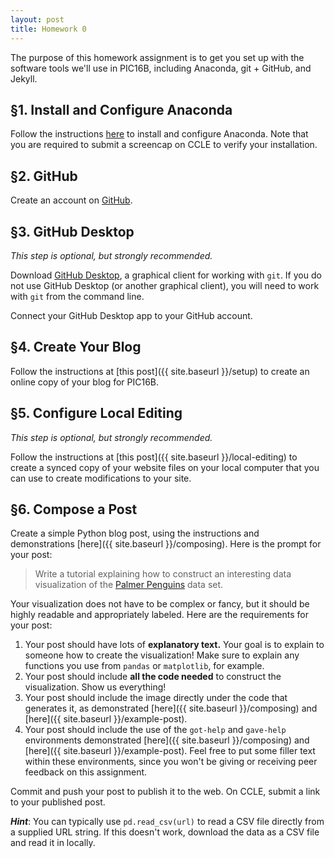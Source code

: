 ```yaml
---
layout: post
title: Homework 0
---
```


The purpose of this homework assignment is to get you set up with the software tools we'll use in PIC16B, including Anaconda, git + GitHub, and Jekyll. 

## §1. Install and Configure Anaconda

Follow the instructions [here](https://philchodrow.github.io/PIC16B/installation/) to install and configure Anaconda. Note that you are required to submit a screencap on CCLE to verify your installation. 

## §2. GitHub

Create an account on [GitHub](https://github.com/). 

## §3. GitHub Desktop

*This step is optional, but strongly recommended.* 

Download [GitHub Desktop](https://desktop.github.com/), a graphical client for working with `git`. If you do not use GitHub Desktop (or another graphical client), you will need to work with `git` from the command line. 

Connect your GitHub Desktop app to your GitHub account. 

## §4. Create Your Blog

Follow the instructions at [this post]({{ site.baseurl }}/setup) to create an online copy of your blog for PIC16B. 

## §5. Configure Local Editing

*This step is optional, but strongly recommended.*

Follow the instructions at [this post]({{ site.baseurl }}/local-editing) to create a synced copy of your website files on your local computer that you can use to create modifications to your site. 

## §6. Compose a Post

Create a simple Python blog post, using the instructions and demonstrations [here]({{ site.baseurl }}/composing). Here is the prompt for your post: 

> Write a tutorial explaining how to construct an interesting data visualization of the [Palmer Penguins](https://raw.githubusercontent.com/PhilChodrow/PIC16B/master/datasets/palmer_penguins.csv) data set. 

Your visualization does not have to be complex or fancy, but it should be highly readable and appropriately labeled. Here are the requirements for your post: 

1. Your post should have lots of **explanatory text.** Your goal is to explain to someone how to create the visualization! Make sure to explain any functions you use from `pandas` or `matplotlib`, for example. 
2. Your post should include **all the code needed** to construct the visualization. Show us everything! 
3. Your post should include the image directly under the code that generates it, as demonstrated [here]({{ site.baseurl }}/composing) and [here]({{ site.baseurl }}/example-post). 
4. Your post should include the use of the `got-help` and `gave-help` environments demonstrated [here]({{ site.baseurl }}/composing) and [here]({{ site.baseurl }}/example-post). Feel free to put some filler text within these environments, since you won't be giving or receiving peer feedback on this assignment.

Commit and push your post to publish it to the web. On CCLE, submit a link to your published post. 

***Hint***: You can typically use `pd.read_csv(url)` to read a CSV file directly from a supplied URL string. If this doesn't work, download the data as a CSV file and read it in locally. 
